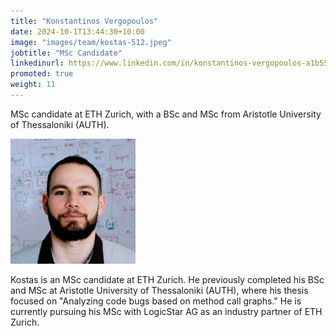 ```yaml
---
title: "Konstantinos Vergopoulos"
date: 2024-10-1T13:44:30+10:00
image: "images/team/kostas-512.jpeg"
jobtitle: "MSc Candidate"
linkedinurl: https://www.linkedin.com/in/konstantinos-vergopoulos-a1b55115a/
promoted: true
weight: 11
---
```


MSc candidate at ETH Zurich, with a BSc and MSc from Aristotle University of Thessaloniki (AUTH).

<img src="/assets/images/website/team/kostas-512.jpeg" alt="Konstantinos Vergopoulos" class="img-fluid rounded-circle" style="max-width: 200px;">

Kostas is an MSc candidate at ETH Zurich. He previously completed his BSc and MSc at Aristotle University of Thessaloniki (AUTH), where his thesis focused on "Analyzing code bugs based on method call graphs." He is currently pursuing his MSc with LogicStar AG as an industry partner of ETH Zurich.
